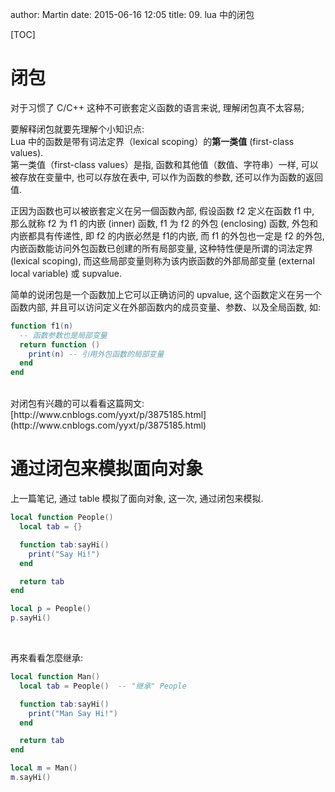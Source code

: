 author: Martin
date: 2015-06-16 12:05
title: 09. lua 中的闭包

[TOC]

# 闭包
对于习惯了 C/C++ 这种不可嵌套定义函数的语言来说, 理解闭包真不太容易;

要解释闭包就要先理解个小知识点:<br>
Lua 中的函数是带有词法定界（lexical scoping）的**第一类值** (first-class values).<br>
第一类值（first-class values）是指, 函数和其他值（数值、字符串）一样, 可以被存放在变量中, 也可以存放在表中, 可以作为函数的参数, 还可以作为函数的返回值.

正因为函数也可以被嵌套定义在另一個函数內部, 假设函数 f2 定义在函数 f1 中, 那么就称 f2 为 f1 的内嵌 (inner) 函数, f1 为 f2 的外包 (enclosing) 函数, 外包和内嵌都具有传递性, 即 f2 的内嵌必然是 f1的内嵌, 而 f1 的外包也一定是 f2 的外包, 内嵌函数能访问外包函数已创建的所有局部变量, 这种特性便是所谓的词法定界 (lexical scoping), 而这些局部变量则称为该内嵌函数的外部局部变量 (external local variable) 或 supvalue.

简单的说闭包是一个函数加上它可以正确访问的 upvalue, 这个函数定义在另一个函数内部, 并且可以访问定义在外部函数内的成员变量、参数、以及全局函数, 如:

```lua
function f1(n)
  -- 函数参数也是局部变量
  return function ()
    print(n) -- 引用外包函数的局部变量
  end
end
```
<br>
对闭包有兴趣的可以看看这篇网文: [http://www.cnblogs.com/yyxt/p/3875185.html](http://www.cnblogs.com/yyxt/p/3875185.html)

# 通过闭包来模拟面向对象
上一篇笔记, 通过 table 模拟了面向对象, 这一次, 通过闭包来模拟.

```lua
local function People()
  local tab = {}

  function tab:sayHi()
    print("Say Hi!")
  end

  return tab
end

local p = People()
p.sayHi()
```
<br>

再來看看怎麼继承:

```lua
local function Man()
  local tab = People()  -- "继承" People

  function tab:sayHi()
    print("Man Say Hi!")
  end

  return tab
end

local m = Man()
m.sayHi()
```
